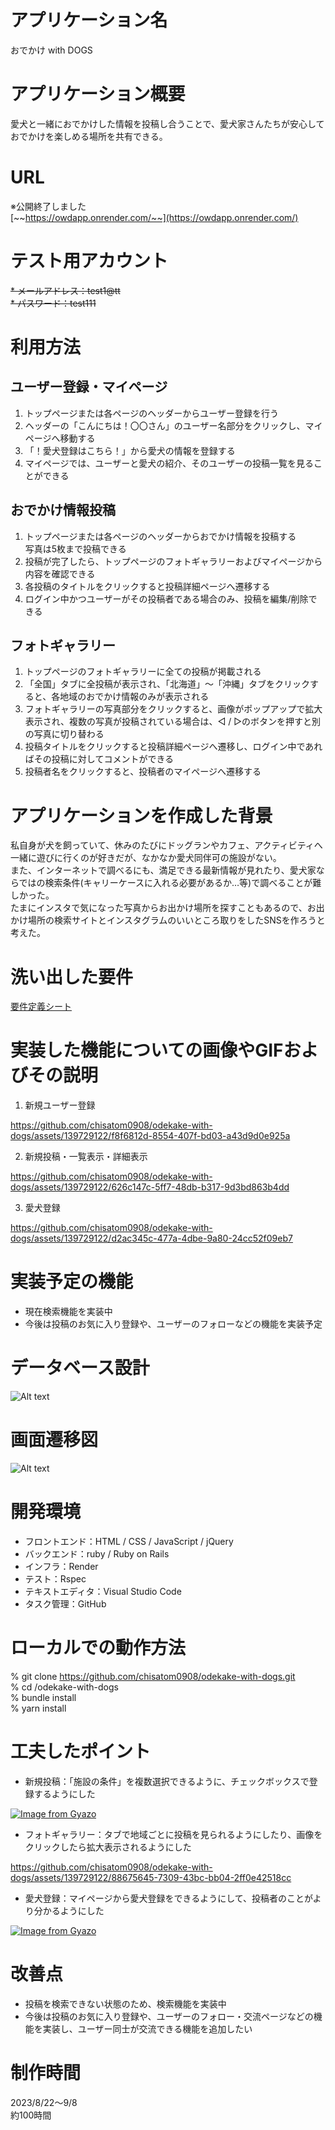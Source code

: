 # アプリケーション名
おでかけ with DOGS

# アプリケーション概要
愛犬と一緒におでかけした情報を投稿し合うことで、愛犬家さんたちが安心しておでかけを楽しめる場所を共有できる。

# URL
※公開終了しました <br>
[~~https://owdapp.onrender.com/~~](https://owdapp.onrender.com/)

# テスト用アカウント
~~* メールアドレス：test1@tt~~ <br>
~~* パスワード：test111~~

# 利用方法
## ユーザー登録・マイページ
1. トップページまたは各ページのヘッダーからユーザー登録を行う
2. ヘッダーの「こんにちは！〇〇さん」のユーザー名部分をクリックし、マイページへ移動する
3. 「！愛犬登録はこちら！」から愛犬の情報を登録する
4. マイページでは、ユーザーと愛犬の紹介、そのユーザーの投稿一覧を見ることができる

## おでかけ情報投稿
1. トップページまたは各ページのヘッダーからおでかけ情報を投稿する<br>写真は5枚まで投稿できる
2. 投稿が完了したら、トップページのフォトギャラリーおよびマイページから内容を確認できる
3. 各投稿のタイトルをクリックすると投稿詳細ページへ遷移する
4. ログイン中かつユーザーがその投稿者である場合のみ、投稿を編集/削除できる 

## フォトギャラリー
1. トップページのフォトギャラリーに全ての投稿が掲載される 
2. 「全国」タブに全投稿が表示され、「北海道」〜「沖縄」タブをクリックすると、各地域のおでかけ情報のみが表示される
3. フォトギャラリーの写真部分をクリックすると、画像がポップアップで拡大表示され、複数の写真が投稿されている場合は、◁ / ▷のボタンを押すと別の写真に切り替わる
4. 投稿タイトルをクリックすると投稿詳細ページへ遷移し、ログイン中であればその投稿に対してコメントができる
5. 投稿者名をクリックすると、投稿者のマイページへ遷移する


# アプリケーションを作成した背景
私自身が犬を飼っていて、休みのたびにドッグランやカフェ、アクティビティへ一緒に遊びに行くのが好きだが、なかなか愛犬同伴可の施設がない。<br>
また、インターネットで調べるにも、満足できる最新情報が見れたり、愛犬家ならではの検索条件(キャリーケースに入れる必要があるか…等)で調べることが難しかった。<br>
たまにインスタで気になった写真からお出かけ場所を探すこともあるので、お出かけ場所の検索サイトとインスタグラムのいいところ取りをしたSNSを作ろうと考えた。

# 洗い出した要件
[要件定義シート](https://docs.google.com/spreadsheets/d/1Pfva2BxIFWFZFsIcKXZoN_hDB3dcwBedTRjRJKHg7zE/edit?usp=sharing)

# 実装した機能についての画像やGIFおよびその説明
1. 新規ユーザー登録

https://github.com/chisatom0908/odekake-with-dogs/assets/139729122/f8f6812d-8554-407f-bd03-a43d9d0e925a


2. 新規投稿・一覧表示・詳細表示

https://github.com/chisatom0908/odekake-with-dogs/assets/139729122/626c147c-5ff7-48db-b317-9d3bd863b4dd


3. 愛犬登録

https://github.com/chisatom0908/odekake-with-dogs/assets/139729122/d2ac345c-477a-4dbe-9a80-24cc52f09eb7


# 実装予定の機能
* 現在検索機能を実装中
* 今後は投稿のお気に入り登録や、ユーザーのフォローなどの機能を実装予定

# データベース設計
![Alt text](OwD_ER.png)
# 画面遷移図
![Alt text](OwD_UIflow.png)

# 開発環境
* フロントエンド：HTML / CSS / JavaScript / jQuery
* バックエンド：ruby / Ruby on Rails
* インフラ：Render
* テスト：Rspec
* テキストエディタ：Visual Studio Code
* タスク管理：GitHub

# ローカルでの動作方法
% git clone https://github.com/chisatom0908/odekake-with-dogs.git<br>
% cd /odekake-with-dogs<br>
% bundle install<br>
% yarn install

# 工夫したポイント
* 新規投稿：「施設の条件」を複数選択できるように、チェックボックスで登録するようにした

[![Image from Gyazo](https://i.gyazo.com/cad06c993f4667bc6a842c9c6532f41f.png)](https://gyazo.com/cad06c993f4667bc6a842c9c6532f41f)

* フォトギャラリー：タブで地域ごとに投稿を見られるようにしたり、画像をクリックしたら拡大表示されるようにした

https://github.com/chisatom0908/odekake-with-dogs/assets/139729122/88675645-7309-43bc-bb04-2ff0e42518cc


* 愛犬登録：マイページから愛犬登録をできるようにして、投稿者のことがより分かるようにした

[![Image from Gyazo](https://i.gyazo.com/cad3c65b9432f071bdecb875e0b4948b.png)](https://gyazo.com/cad3c65b9432f071bdecb875e0b4948b)

# 改善点
* 投稿を検索できない状態のため、検索機能を実装中
* 今後は投稿のお気に入り登録や、ユーザーのフォロー・交流ページなどの機能を実装し、ユーザー同士が交流できる機能を追加したい

# 制作時間
2023/8/22〜9/8 <br>
約100時間
